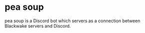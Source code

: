 # pea soup
pea soup is a Discord bot which servers as a connection between Blackwake servers and Discord.
